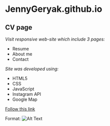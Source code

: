 # JennyGeryak.github.io
## CV page 
*Visit responsive web-site which include 3 pages:*
* Resume
* About me
* Contact

*Site was developed using:*
* HTML5
* CSS
* JavaScript
* Instagram API
* Google Map

[Follow this link](https://jennygeryak.github.io/)

Format: ![Alt Text](https://github.com/JennyGeryak/JennyGeryak.github.io/blob/master/img/eueedqr0ol4.jpg)


